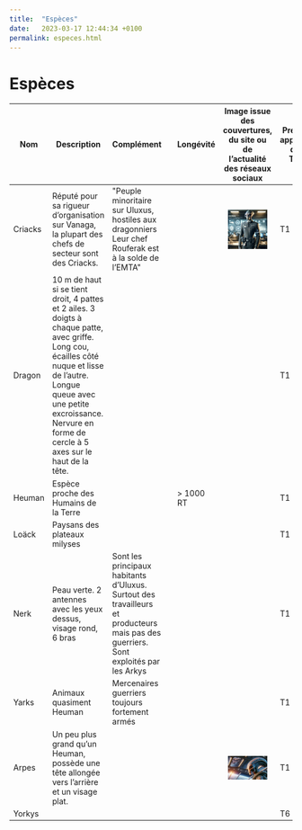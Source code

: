 ```yaml
---
title:  "Espèces"
date:   2023-03-17 12:44:34 +0100
permalink: especes.html
---
```

# Espèces

| Nom | Description | Complément |  | Longévité | Image issue des couvertures, du site ou de l’actualité des réseaux sociaux | Première apparition dans Tome
| -- | -- | -- | -- | -- | -- | --
| Criacks | Réputé pour sa rigueur d’organisation sur Vanaga, la plupart des chefs de secteur sont des Criacks. | "Peuple minoritaire sur Uluxus, hostiles aux dragonniers Leur chef Rouferak est à la solde de l’EMTA" |  |  | <img src="assets/criacks.png" style="width:70px; display:block; margin-left:auto; margin-right:auto;"/> | T1
| Dragon | 10 m de haut si se tient droit, 4 pattes et 2 ailes. 3 doigts à chaque patte, avec griffe. Long cou, écailles côté nuque et lisse de l’autre. Longue queue avec une petite excroissance. Nervure en forme de cercle à 5 axes sur le haut de la tête. |  |  |  |  | T1
| Heuman | Espèce proche des Humains de la Terre |  |  | > 1000 RT |  | T1
| Loäck | Paysans des plateaux milyses |  |  |  |  | T1
| Nerk | Peau verte. 2 antennes avec les yeux dessus, visage rond, 6 bras | Sont les principaux habitants d’Uluxus. Surtout des travailleurs et producteurs mais pas des guerriers. Sont exploités par les Arkys |  |  |  | T1
| Yarks | Animaux quasiment Heuman | Mercenaires guerriers toujours fortement armés |  |  |  | T1
| Arpes | Un peu plus grand qu’un Heuman, possède une tête allongée vers l’arrière et un visage plat. |  |  |  | <img src="assets/arpes.png" style="width:70px; display:block; margin-left:auto; margin-right:auto;"/> | T1
| Yorkys |  |  |  |  |  | T6

